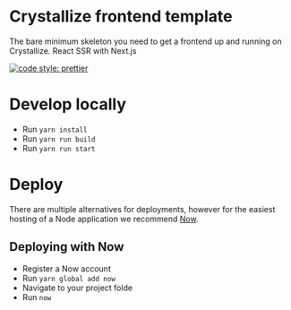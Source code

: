 # Crystallize frontend template
The bare minimum skeleton you need to get a frontend up and running on Crystallize. React SSR with Next.js

[![code style: prettier](https://img.shields.io/badge/code_style-prettier-ff69b4.svg?style=flat-square)](https://github.com/prettier/prettier)


# Develop locally
* Run `yarn install`
* Run `yarn run build`
* Run `yarn run start`

# Deploy
There are multiple alternatives for deployments, however for the easiest hosting of a Node application we recommend [Now](https://zeit.co/now).

## Deploying with Now
* Register a Now account
* Run `yarn global add now`
* Navigate to your project folde
* Run `now`
